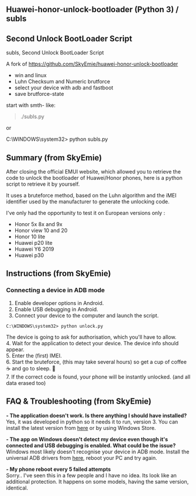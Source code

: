 ## Huawei-honor-unlock-bootloader (Python 3) / subls

## Second Unlock BootLoader Script
subls, Second Unlock BootLoader Script

A fork of https://github.com/SkyEmie/huawei-honor-unlock-bootloader

- win and linux
- Luhn Checksum and Numeric brutforce
- select your device with adb and fastboot
- save brutforce-state 

start with smth- like:
> ./subls.py

  or
  
C:\WINDOWS\system32> python subls.py

## Summary (from SkyEmie)
  
After closing the official EMUI website, which allowed you to retrieve the code to unlock the bootloader of Huawei/Honor phones, here is a python script to retrieve it by yourself.

It uses a bruteforce method, based on the Luhn algorithm and the iMEI identifier used by the manufacturer to generate the unlocking code.

I've only had the opportunity to test it on European versions only :  
- Honor  5x 8x and 9x  
- Honor  view 10 and 20  
- Honor  10 lite  
- Huawei p20 lite  
- Huawei Y6 2019  
- Huawei p30  
  
  
  
## Instructions (from SkyEmie)
### Connecting a device in ADB mode
  
1. Enable developer options in Android.  
2. Enable USB debugging in Android.  
3. Connect your device to the computer and launch the script.  
```batch
C:\WINDOWS\system32> python unlock.py
```
The device is going to ask for authorisation, which you'll have to allow.  
4. Wait for the application to detect your device. The device info should appear.  
5. Enter the (first) IMEI.  
6. Start the bruteforce, (this may take several hours) so get a cup of coffee ☕ and go to sleep. 💫  
7. If the correct code is found, your phone will be instantly unlocked. (and all data erased too)  
  
  
  
## FAQ & Troubleshooting (from SkyEmie) 
  
**- The application doesn't work. Is there anything I should have installed?**  
Yes, it was developed in python so it needs it to run, version 3. You can install the latest version from [here](https://www.python.org/downloads/) or by using Windows Store.
  
**- The app on Windows doesn't detect my device even though it's connected and USB debugging is enabled. What could be the issue?**  
Windows most likely doesn't recognise your device in ADB mode. Install the universal ADB drivers from [here](http://dl.adbdriver.com/upload/adbdriver.zip), reboot your PC and try again.
  
**- My phone reboot every 5 failed attempts**  
Sorry.. I've seen this in a few people and I have no idea. Its look like an additional protection. It happens on some models, having the same version, identical.
